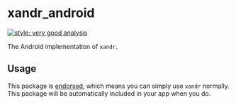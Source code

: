 # xandr_android

[![style: very good analysis][very_good_analysis_badge]][very_good_analysis_link]

The Android implementation of `xandr`.

## Usage

This package is [endorsed][endorsed_link], which means you can simply use `xandr`
normally. This package will be automatically included in your app when you do.

[endorsed_link]: https://flutter.dev/docs/development/packages-and-plugins/developing-packages#endorsed-federated-plugin
[very_good_analysis_badge]: https://img.shields.io/badge/style-very_good_analysis-B22C89.svg
[very_good_analysis_link]: https://pub.dev/packages/very_good_analysis